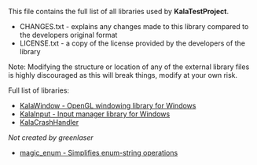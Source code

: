 This file contains the full list of all libraries used by **KalaTestProject**.

- CHANGES.txt - explains any changes made to this library compared to the developers original format
- LICENSE.txt - a copy of the license provided by the developers of the library

Note: Modifying the structure or location of any of the external library files is highly discouraged as this will break things, modify at your own risk.

Full list of libraries:
- [KalaWindow - OpenGL windowing library for Windows](https://github.com/KalaKit/KalaWindow)
- [KalaInput - Input manager library for Windows](https://github.com/KalaKit/KalaInput)
- [KalaCrashHandler](https://github.com/KalaKit/KalaCrashHandler)

*Not created by greenlaser*
- [magic_enum - Simplifies enum-string operations](https://github.com/Neargye/magic_enum)
